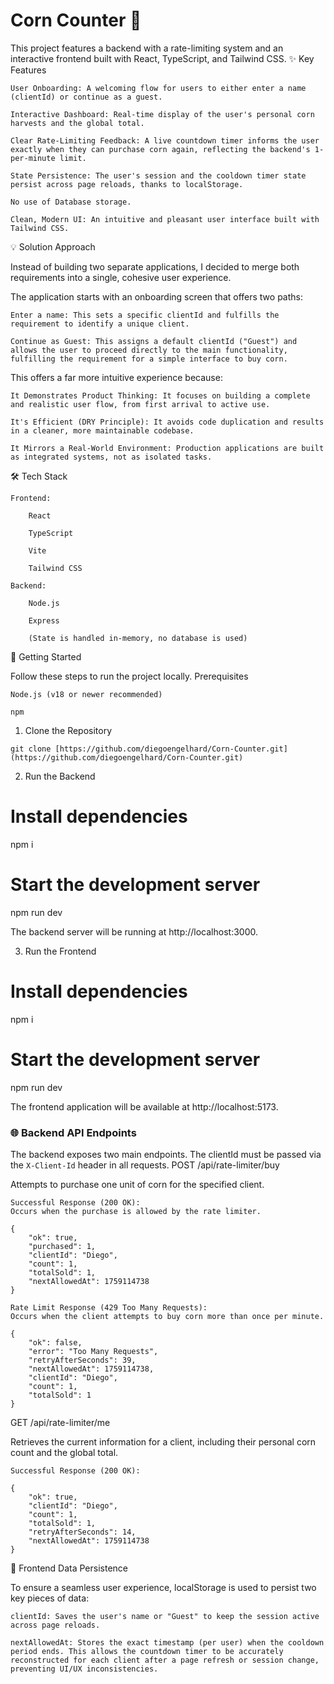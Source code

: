 # Corn Counter 🌽

This project features a backend with a rate-limiting system and an interactive frontend built with React, TypeScript, and Tailwind CSS.
✨ Key Features

    User Onboarding: A welcoming flow for users to either enter a name (clientId) or continue as a guest.

    Interactive Dashboard: Real-time display of the user's personal corn harvests and the global total.

    Clear Rate-Limiting Feedback: A live countdown timer informs the user exactly when they can purchase corn again, reflecting the backend's 1-per-minute limit.

    State Persistence: The user's session and the cooldown timer state persist across page reloads, thanks to localStorage.

    No use of Database storage.

    Clean, Modern UI: An intuitive and pleasant user interface built with Tailwind CSS.

💡 Solution Approach

Instead of building two separate applications, I decided to merge both requirements into a single, cohesive user experience.

The application starts with an onboarding screen that offers two paths:

    Enter a name: This sets a specific clientId and fulfills the requirement to identify a unique client.

    Continue as Guest: This assigns a default clientId ("Guest") and allows the user to proceed directly to the main functionality, fulfilling the requirement for a simple interface to buy corn.

This offers a far more intuitive experience because:

    It Demonstrates Product Thinking: It focuses on building a complete and realistic user flow, from first arrival to active use.

    It's Efficient (DRY Principle): It avoids code duplication and results in a cleaner, more maintainable codebase.

    It Mirrors a Real-World Environment: Production applications are built as integrated systems, not as isolated tasks.

🛠️ Tech Stack

    Frontend:

        React

        TypeScript

        Vite

        Tailwind CSS

    Backend:

        Node.js

        Express

        (State is handled in-memory, no database is used)

🚀 Getting Started

Follow these steps to run the project locally.
Prerequisites

    Node.js (v18 or newer recommended)

    npm

1. Clone the Repository
```
git clone [https://github.com/diegoengelhard/Corn-Counter.git](https://github.com/diegoengelhard/Corn-Counter.git)
```

2. Run the Backend

# Install dependencies
npm i

# Start the development server
npm run dev

The backend server will be running at http://localhost:3000.

3. Run the Frontend

# Install dependencies
npm i

# Start the development server
npm run dev

The frontend application will be available at http://localhost:5173.

### 🌐 Backend API Endpoints

The backend exposes two main endpoints. The clientId must be passed via the `X-Client-Id` header in all requests.
POST /api/rate-limiter/buy

Attempts to purchase one unit of corn for the specified client.

    Successful Response (200 OK):
    Occurs when the purchase is allowed by the rate limiter.

    {
        "ok": true,
        "purchased": 1,
        "clientId": "Diego",
        "count": 1,
        "totalSold": 1,
        "nextAllowedAt": 1759114738
    }

    Rate Limit Response (429 Too Many Requests):
    Occurs when the client attempts to buy corn more than once per minute.

    {
        "ok": false,
        "error": "Too Many Requests",
        "retryAfterSeconds": 39,
        "nextAllowedAt": 1759114738,
        "clientId": "Diego",
        "count": 1,
        "totalSold": 1
    }

GET /api/rate-limiter/me

Retrieves the current information for a client, including their personal corn count and the global total.

    Successful Response (200 OK):

    {
        "ok": true,
        "clientId": "Diego",
        "count": 1,
        "totalSold": 1,
        "retryAfterSeconds": 14,
        "nextAllowedAt": 1759114738
    }

💾 Frontend Data Persistence

To ensure a seamless user experience, localStorage is used to persist two key pieces of data:

    clientId: Saves the user's name or "Guest" to keep the session active across page reloads.

    nextAllowedAt: Stores the exact timestamp (per user) when the cooldown period ends. This allows the countdown timer to be accurately reconstructed for each client after a page refresh or session change, preventing UI/UX inconsistencies.